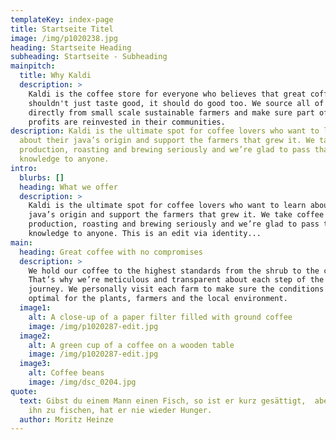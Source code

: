 ```yaml
---
templateKey: index-page
title: Startseite Titel
image: /img/p1020238.jpg
heading: Startseite Heading
subheading: Startseite - Subheading
mainpitch:
  title: Why Kaldi
  description: >
    Kaldi is the coffee store for everyone who believes that great coffee
    shouldn't just taste good, it should do good too. We source all of our beans
    directly from small scale sustainable farmers and make sure part of the
    profits are reinvested in their communities.
description: Kaldi is the ultimate spot for coffee lovers who want to learn
  about their java’s origin and support the farmers that grew it. We take coffee
  production, roasting and brewing seriously and we’re glad to pass that
  knowledge to anyone.
intro:
  blurbs: []
  heading: What we offer
  description: >
    Kaldi is the ultimate spot for coffee lovers who want to learn about their
    java’s origin and support the farmers that grew it. We take coffee
    production, roasting and brewing seriously and we’re glad to pass that
    knowledge to anyone. This is an edit via identity...
main:
  heading: Great coffee with no compromises
  description: >
    We hold our coffee to the highest standards from the shrub to the cup.
    That’s why we’re meticulous and transparent about each step of the coffee’s
    journey. We personally visit each farm to make sure the conditions are
    optimal for the plants, farmers and the local environment.
  image1:
    alt: A close-up of a paper filter filled with ground coffee
    image: /img/p1020287-edit.jpg
  image2:
    alt: A green cup of a coffee on a wooden table
    image: /img/p1020287-edit.jpg
  image3:
    alt: Coffee beans
    image: /img/dsc_0204.jpg
quote:
  text: Gibst du einem Mann einen Fisch, so ist er kurz gesättigt,  aber lehrst
    ihn zu fischen, hat er nie wieder Hunger.
  author: Moritz Heinze
---
```

